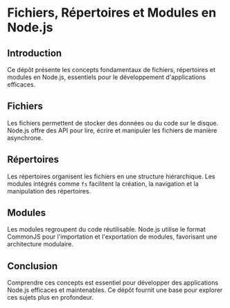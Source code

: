 # Fichiers, Répertoires et Modules en Node.js

## Introduction

Ce dépôt présente les concepts fondamentaux de fichiers, répertoires et modules en Node.js, essentiels pour le développement d'applications efficaces.

## Fichiers

Les fichiers permettent de stocker des données ou du code sur le disque. Node.js offre des API pour lire, écrire et manipuler les fichiers de manière asynchrone.

## Répertoires

Les répertoires organisent les fichiers en une structure hiérarchique. Les modules intégrés comme `fs` facilitent la création, la navigation et la manipulation des répertoires.

## Modules

Les modules regroupent du code réutilisable. Node.js utilise le format CommonJS pour l'importation et l'exportation de modules, favorisant une architecture modulaire.

## Conclusion

Comprendre ces concepts est essentiel pour développer des applications Node.js efficaces et maintenables. Ce dépôt fournit une base pour explorer ces sujets plus en profondeur.
